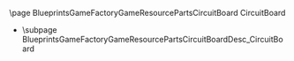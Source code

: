 \page BlueprintsGameFactoryGameResourcePartsCircuitBoard CircuitBoard
- \subpage BlueprintsGameFactoryGameResourcePartsCircuitBoardDesc_CircuitBoard
